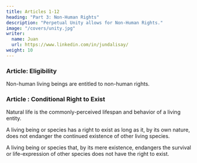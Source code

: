 ```yaml
---
title: Articles 1-12
heading: "Part 3: Non-Human Rights"
description: "Perpetual Unity allows for Non-Human Rights."
image: "/covers/unity.jpg"
writer:
  name: Juan
  url: https://www.linkedin.com/in/jundalisay/
weight: 10
---
```



### Article: Eligibility

Non-human living beings are entitled to non-human rights. 


### Article : Conditional Right to Exist

Natural life is the commonly-perceived lifespan and behavior of a living entity. 

A living being or species has a right to exist as long as it, by its own nature, does not endanger the continued  existence of other living species.

A living being or species that, by its mere existence, endangers the survival or life-expression of other species does not have the right to exist. 
